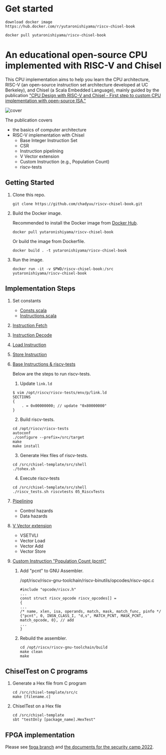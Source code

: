 # Get started
```
download docker image
https://hub.docker.com/r/yutaronishiyama/riscv-chisel-book

docker pull yutaronishiyama/riscv-chisel-book
```

# An educational open-source CPU implemented with RISC-V and Chisel

This CPU implementation aims to help you learn the CPU architecture, RISC-V (an open-source instruction set architecture developed at UC Berkeley), and Chisel (a Scala Embedded Language), mainly guided by the publication ["CPU Design with RISC-V and Chisel - First step to custom CPU implementation with open-source ISA."](https://www.amazon.co.jp/dp/4297123053/
)

![cover](https://user-images.githubusercontent.com/8579255/130305929-17113e1b-c9e7-4e51-8213-7238a140c01a.jpg)

The publication covers
- the basics of computer architecture
- RISC-V implementation with Chisel
	- Base Integer Instruction Set
	- CSR
	- Instruction pipelining
	- V Vector extension
	- Custom Instruction (e.g., Population Count)
	- riscv-tests

## Getting Started

1. Clone this repo.

	```
	git clone https://github.com/chadyuu/riscv-chisel-book.git
	```

2. Build the Docker image.

	Recommended to install the Docker image from [Docker Hub](https://hub.docker.com/repository/docker/yutaronishiyama/riscv-chisel-book).

	```
	docker pull yutaronishiyama/riscv-chisel-book
	```

	Or build the image from Dockerfile.
	```
	docker build . -t yutaronishiyama/riscv-chisel-book
	```

3. Run the image.

	```
	docker run -it -v $PWD/riscv-chisel-book:/src yutaronishiyama/riscv-chisel-book
	```

## Implementation Steps

1. Set constants

	- [Consts.scala](https://github.com/chadyuu/riscv-chisel-book/blob/master/chisel-template/src/main/scala/common/Consts.scala)
	- [Instructions.scala](https://github.com/chadyuu/riscv-chisel-book/blob/master/chisel-template/src/main/scala/common/Instructions.scala)

2. [Instruction Fetch](https://github.com/chadyuu/riscv-chisel-book/tree/master/chisel-template/src/main/scala/01_fetch)

3. [Instruction Decode](https://github.com/chadyuu/riscv-chisel-book/tree/master/chisel-template/src/main/scala/02_decode)

4. [Load Instruction](https://github.com/chadyuu/riscv-chisel-book/tree/master/chisel-template/src/main/scala/03_lw)

5. [Store Instruction](https://github.com/chadyuu/riscv-chisel-book/tree/master/chisel-template/src/main/scala/04_sw)

6. [Base Instructions & riscv-tests](https://github.com/chadyuu/riscv-chisel-book/tree/master/chisel-template/src/main/scala/05_riscvtests)

	Below are the steps to run riscv-tests.

	1. Update `link.ld`

	```
	$ vim /opt/riscv/riscv-tests/env/p/link.ld
	SECTIONS
	{
		. = 0x00000000; // update "0x80000000"
	}
	```

	2. Build riscv-tests.

	```
	cd /opt/riscv/riscv-tests
	autoconf
	./configure --prefix=/src/target
	make
	make install
	```

	3. Generate Hex files of riscv-tests.

	```
	cd /src/chisel-template/src/shell
	./tohex.sh
	```

	4. Execute riscv-tests

	```
	cd /src/chisel-template/src/shell
	./riscv_tests.sh riscvtests 05_RiscvTests
	```

7. [Pipelining](https://github.com/chadyuu/riscv-chisel-book/tree/master/chisel-template/src/main/scala/09_pipeline_datahazard)

	- Control hazards
	- Data hazards

8. [V Vector extension](https://github.com/chadyuu/riscv-chisel-book/tree/master/chisel-template/src/main/scala/13_vse)

	- VSETVLI
	- Vector Load
	- Vector Add
	- Vector Store

9. [Custom Instruction "Population Count (pcnt)"](https://github.com/chadyuu/riscv-chisel-book/tree/master/chisel-template/src/main/scala/14_pcnt)

	1. Add "pcnt" to GNU Assembler.

		/opt/riscv/riscv-gnu-toolchain/riscv-binutils/opcodes/riscv-opc.c
		```
		#include "opcode/riscv.h"
		...
		const struct riscv_opcode riscv_opcodes[] =
		{
		...
		/* name, xlen, isa, operands, match, mask, match_func, pinfo */
		{"pcnt", 0, INSN_CLASS_I, "d,s", MATCH_PCNT, MASK_PCNT, match_opcode, 0}, // add
		...
		}
		```

	2. Rebuild the assembler.

		```
		cd /opt/riscv/riscv-gnu-toolchain/build
		make clean
		make
		```

## ChiselTest on C programs

1. Generate a Hex file from C program

	```
	cd /src/chisel-template/src/c
	make [filename.c]
	```

2. ChiselTest on a Hex file

	```
	cd /src/chisel-template
	sbt "testOnly [package_name].HexTest"
	```

## FPGA implementation

Please see [fpga branch](https://github.com/chadyuu/riscv-chisel-book/tree/fpga) and [the documents for the security camp 2022](https://github.com/ciniml/seccamp_2022_riscv_cpu/tree/main/slide).
